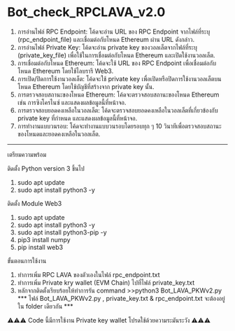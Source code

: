 # Bot_check_RPCLAVA_v2.0
1. การอ่านไฟล์ RPC Endpoint: โค้ดจะอ่าน URL ของ RPC Endpoint จากไฟล์ที่ระบุ (rpc_endpoint_file) และเชื่อมต่อกับโหนด Ethereum ผ่าน URL ดังกล่าว.
2. การอ่านไฟล์ Private Key: โค้ดจะอ่าน private key ของวอลเล็ตจากไฟล์ที่ระบุ (private_key_file) เพื่อใช้ในการเชื่อมต่อกับโหนด Ethereum และเปิดใช้งานวอลเล็ต.
3. การเชื่อมต่อกับโหนด Ethereum: โค้ดจะใช้ URL ของ RPC Endpoint เพื่อเชื่อมต่อกับโหนด Ethereum โดยใช้ไลบรารี Web3.
4. การเปิด/ปิดการใช้งานวอลเล็ต: โค้ดจะใช้ private key เพื่อเปิดหรือปิดการใช้งานวอลเล็ตบนโหนด Ethereum โดยใช้บัญชีที่สร้างจาก private key นั้น.
5. การตรวจสอบสถานะของโหนด Ethereum: โค้ดจะตรวจสอบสถานะของโหนด Ethereum เช่น การซิงโครไนซ์ และแสดงผลข้อมูลนี้ที่หน้าจอ.
6. การตรวจสอบยอดคงเหลือในวอลเล็ต: โค้ดจะตรวจสอบยอดคงเหลือในวอลเล็ตที่เกี่ยวข้องกับ private key ที่กำหนด และแสดงผลข้อมูลนี้ที่หน้าจอ.
7. การทำงานแบบวนรอบ: โค้ดจะทำงานแบบวนรอบโดยรอบทุก ๆ 10 วินาทีเพื่อตรวจสอบสถานะของโหนดและยอดคงเหลือในวอลเล็ต.
--------------------------------------------------
เตรียมความพร้อม

ติดตั้ง Python version 3 ขึ้นไป
1. sudo apt update
2. sudo apt install python3 -y
   
ติดตั้ง Module Web3
1. sudo apt update
2. sudo apt install python3 -y
3. sudo apt install python3-pip -y
4. pip3 install numpy
5. pip install web3

ขั้นตอนการใช้งาน
1. ทำการเพิ่ม RPC LAVA ของตัวเองในไฟล์ rpc_endpoint.txt
2. ทำการเพิ่ม Private kry wallet (EVM Chain) ไปที่ไฟล์ private_key.txt
3. หลักจากติดตั้งเรียบร้อยให้ทำการรัน command >>python3 Bot_LAVA_PKWv2.py
*** ไฟล์ Bot_LAVA_PKWv2.py , private_key.txt & rpc_endpoint.txt จะต้องอยู่ใน folder เดียวกัน ***

⚠️⚠️⚠️ Code นี้มีการใช้งาน Private key wallet โปรดใช้ด้วยความระมันระวัง ⚠️⚠️⚠️
